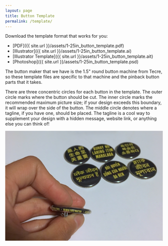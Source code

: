 ```yaml
---
layout: page
title: Button Template
permalink: /template/
---
```


Download the template format that works for you:

- [PDF]({{ site.url }}/assets/1-25in_button_template.pdf)
- [Illustrator]({{ site.url }}/assets/1-25in_button_template.ai)
- [Illustrator Template]({{ site.url }}/assets/1-25in_button_template.ait)
- [Photoshop]({{ site.url }}/assets/1-25in_button_template.psd)

The button maker that we have is the 1.5" round button machine from Tecre, so these template files are specific to that machine and the pinback button parts that it takes.

There are three concentric circles for each button in the template. The outer circle marks where the button should be cut. The inner circle marks the recommended maximum picture size; if your design exceeds this boundary, it will wrap over the side of the button. The middle circle denotes where a tagline, if you have one, should be placed. The tagline is a cool way to supplement your design with a hidden message, website link, or anything else you can think of!

![A hand holds a button, showing the tagline on the side of it that says "Black Lives Matter". Six other button can be seen in the background, which say "Black Lives Matter" in Chinese, Filipino, Korean, Hindi, Vietnamese, and Bengali.](/assets/tagline_example.jpg)
